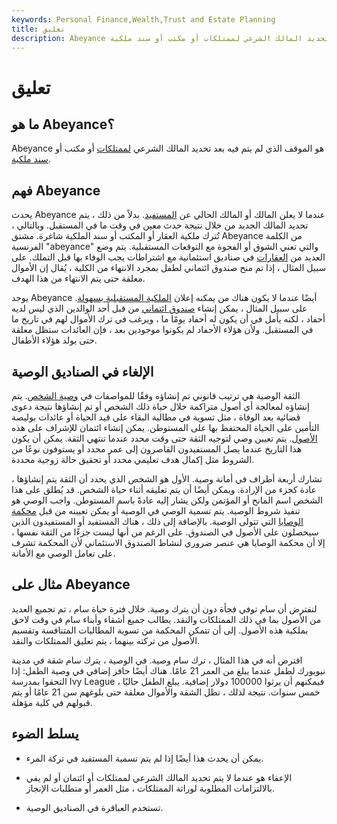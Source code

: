 ```yaml
---
keywords: Personal Finance,Wealth,Trust and Estate Planning
title: تعليق
description: Abeyance هو الموقف الذي لم يتم فيه بعد تحديد المالك الشرعي لممتلكات أو مكتب أو سند ملكية.
---
```


# تعليق
## ما هو Abeyance؟

Abeyance هو الموقف الذي لم يتم فيه بعد تحديد المالك الشرعي [لممتلكات](/property) أو مكتب أو [سند ملكية](/title).

## فهم Abeyance

يحدث Abeyance عندما لا يعلن المالك أو المالك الحالي عن [المستفيد](/beneficiary). بدلاً من ذلك ، يتم تحديد المالك الجديد من خلال نتيجة حدث معين في وقت ما في المستقبل. وبالتالي ، تُترك ملكية العقار أو المكتب أو سند الملكية شاغرة. مشتق Abeyance من الكلمة الفرنسية "abeyance" والتي تعني الشوق أو الفجوة مع التوقعات المستقبلية. يتم وضع العديد من [العقارات](/estate) في صناديق استئمانية مع اشتراطات يجب الوفاء بها قبل التملك. على سبيل المثال ، إذا تم منح صندوق ائتماني لطفل بمجرد الانتهاء من الكلية ، يُقال إن الأموال معلقة حتى يتم الانتهاء من هذا الهدف.

يوجد Abeyance أيضًا عندما لا يكون هناك من يمكنه إعلان [الملكية المستقبلية بسهولة](/actual-owner). على سبيل المثال ، يمكن إنشاء [صندوق ائتماني](/trust) من قبل أحد الوالدين الذي ليس لديه أحفاد ، لكنه يأمل في أن يكون له أحفاد يومًا ما ، ويرغب في ترك الأموال لهم في تاريخ ما في المستقبل. ولأن هؤلاء الأحفاد لم يكونوا موجودين بعد ، فإن العائدات ستظل معلقة حتى يولد هؤلاء الأطفال.

## الإلغاء في الصناديق الوصية

الثقة الوصية هي ترتيب قانوني تم إنشاؤه وفقًا للمواصفات في [وصية الشخص](/will). يتم إنشاؤه لمعالجة أي أصول متراكمة خلال حياة ذلك الشخص أو تم إنشاؤها نتيجة دعوى قضائية بعد الوفاة ، مثل تسوية في مطالبة البقاء على قيد الحياة أو عائدات بوليصة التأمين على الحياة المحتفظ بها على المستوطن. يمكن إنشاء ائتمان للإشراف على هذه [الأصول](/asset). يتم تعيين وصي لتوجيه الثقة حتى وقت محدد عندما تنتهي الثقة. يمكن أن يكون هذا التاريخ عندما يصل المستفيدون القاصرون إلى عمر محدد أو يستوفون نوعًا من الشروط مثل إكمال هدف تعليمي محدد أو تحقيق حالة زوجية محددة.

تشارك أربعة أطراف في أمانة وصية. الأول هو الشخص الذي يحدد أن الثقة يتم إنشاؤها ، عادة كجزء من الإرادة. ويمكن أيضًا أن يتم تعليقه أثناء حياة الشخص. قد يُطلق على هذا الشخص اسم المانح أو المؤتمن ولكن يشار إليه عادةً باسم المستوطن. واجب الوصي هو تنفيذ شروط الوصية. يتم تسمية الوصي في الوصية أو يمكن تعيينه من قبل [محكمة الوصايا](/probate-court) التي تتولى الوصية. بالإضافة إلى ذلك ، هناك المستفيد أو المستفيدون الذين سيحصلون على الأصول في الصندوق. على الرغم من أنها ليست جزءًا من الثقة نفسها ، إلا أن محكمة الوصايا هي عنصر ضروري لنشاط الصندوق الاستئماني لأن المحكمة تشرف على تعامل الوصي مع الأمانة.

## مثال على Abeyance

لنفترض أن سام توفي فجأة دون أن يترك وصية. خلال فترة حياة سام ، تم تجميع العديد من الأصول بما في ذلك الممتلكات والنقد. يطالب جميع أشقاء وأبناء سام في وقت لاحق بملكية هذه الأصول. إلى أن تتمكن المحكمة من تسوية المطالبات المتنافسة وتقسيم الأصول من تركته بينهما ، يتم تعليق الممتلكات والنقد.

افترض أنه في هذا المثال ، ترك سام وصية. في الوصية ، يترك سام شقة في مدينة نيويورك لطفل عندما يبلغ من العمر 21 عامًا. هناك أيضًا حافز إضافي في وصية الطفل: إذا التحقوا بمدرسة Ivy League ، فيمكنهم أن يرثوا 100000 دولار إضافية. يبلغ الطفل حاليًا خمس سنوات. نتيجة لذلك ، تظل الشقة والأموال معلقة حتى بلوغهم سن 21 عامًا أو يتم قبولهم في كلية مؤهلة.

## يسلط الضوء

- يمكن أن يحدث هذا أيضًا إذا لم يتم تسمية المستفيد في تركة المرء.

- الإعفاء هو عندما لا يتم تحديد المالك الشرعي لممتلكات أو ائتمان أو لم يفي بالالتزامات المطلوبة لوراثة الممتلكات ، مثل العمر أو متطلبات الإنجاز.

- تستخدم العباقرة في الصناديق الوصية.

